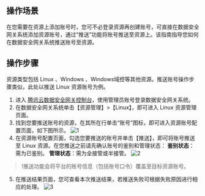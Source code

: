 ## 操作场景

在您需要在资源上添加账号时，您可不必登录资源再创建账号，可直接在数据安全网关系统添加资源账号，通过“推送”功能将账号推送至资源上。该指南指导您如何在数据安全网关系统推送账号至资源。


## 操作步骤
资源类型包括 Linux 、Windows 、Windows域控等其他资源。推送账号操作步骤类似，此处以推送 Linux 资源账号为例。
1. 进入 [腾讯云数据安全网关控制台](https://console.cloud.tencent.com/dasb)，使用管理员账号登录数据安全网关系统。
2. 在数据安全网关系统单击【资源管理】>【Linux】，即可进入 Linux 资源管理页面。
3. 找到您要推送账号的资源，在其所在行单击“账号”图标，即可进入资源账号配置页面，如下图所示。
![1](https://main.qcloudimg.com/raw/b04669730acd62048622192f6211c8d3.png)
4. 在资源账号配置页面，勾选您要推送的账号并单击【推送】，即可将账号推送至 Linux 资源。在您推送之前请先确认账号的鉴别和管理状态：
**鉴别状态**：需为已鉴别。
**管理状态**：需为全接管或半接管。
![2](https://main.qcloudimg.com/raw/aebe777101b271906ad9f85566254e97.png)
>!推送功能会将平台的账号信息（包括账号口令）覆盖至目标资源账号。
5. 在推送结果页面，您可查看本次推送结果，若推送失败可根据失败原因进行相应的处理。
![3](https://main.qcloudimg.com/raw/0951d5a1c17aced079a685688c1cf2c5.png)

